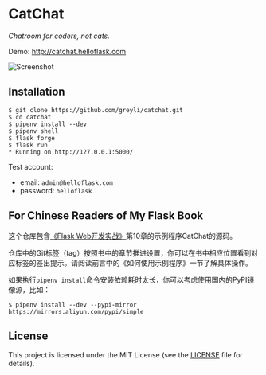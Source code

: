 # CatChat

*Chatroom for coders, not cats.*

Demo: http://catchat.helloflask.com

![Screenshot](http://helloflask.com/screenshots/catchat.png)

## Installation

```
$ git clone https://github.com/greyli/catchat.git
$ cd catchat
$ pipenv install --dev
$ pipenv shell
$ flask forge
$ flask run
* Running on http://127.0.0.1:5000/
```
Test account:
* email: `admin@helloflask.com`
* password: `helloflask`

## For Chinese Readers of My Flask Book

这个仓库包含[《Flask Web开发实战》](http://helloflask.com/book)第10章的示例程序CatChat的源码。

仓库中的Git标签（tag）按照书中的章节推进设置，你可以在书中相应位置看到对应标签的签出提示。请阅读前言中的《如何使用示例程序》一节了解具体操作。

如果执行`pipenv install`命令安装依赖耗时太长，你可以考虑使用国内的PyPI镜像源，比如：
```
$ pipenv install --dev --pypi-mirror https://mirrors.aliyun.com/pypi/simple
```

## License

This project is licensed under the MIT License (see the
[LICENSE](LICENSE) file for details).
